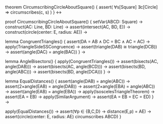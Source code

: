 theorem CircumscribingCircleAboutSquare() {
  assert(
    ∀s[Square] ∃c[Circle] ⇒ circumscribes(c, s)
  )
} ↔

proof CircumscribingCircleAboutSquare() {
  setVar(ABCD: Square) →
  construct(AC: Line, BD: Line) →
  assert(intersect(AC, BD, E)) →
  construct(circle(center: E, radius: AE)) →
  
  lemma CongruentTriangles() {
    assert(DA = AB ∧ DC = BC ∧ AC = AC) →
    apply(TriangleSideSSCongruence) →
    assert(triangle(DAB) ≅ triangle(DCB)) →
    assert(angle(DAC) = angle(BAC))
  } →
  
  lemma AngleBisectors() {
    apply(CongruentTriangles()) →
    assert(bisects(AC, angle(DAB))) →
    assert(bisects(AC, angle(BCD))) →
    assert(bisects(BD, angle(ABC))) →
    assert(bisects(BD, angle(DCA)))
  } →
  
  lemma EqualDistances() {
    assert(angle(DAB) = angle(ABC)) →
    assert(2×angle(EAB) = angle(DAB)) →
    assert(2×angle(EBA) = angle(ABC)) →
    assert(angle(EAB) = angle(EBA)) →
    apply(IsoscelesTriangleTheorem) →
    assert(EA = EB) →
    apply(SimilarArgument) →
    assert(EA = EB = EC = ED)
  } →
  
  apply(EqualDistances()) →
  assert(∀p ∈ {B,C,D} → distance(E,p) = AE) →
  assert(circle(center: E, radius: AE) circumscribes ABCD)
}